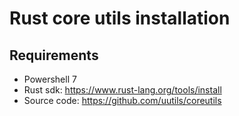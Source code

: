 # Rust core utils installation

## Requirements

- Powershell 7
- Rust sdk: https://www.rust-lang.org/tools/install
- Source code: https://github.com/uutils/coreutils
